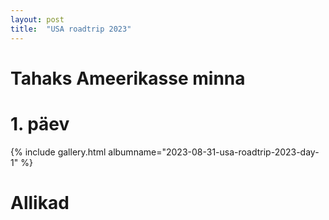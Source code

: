```yaml
---
layout: post
title:  "USA roadtrip 2023"
---
```


# Tahaks Ameerikasse minna

# 1. päev

{% include gallery.html albumname="2023-08-31-usa-roadtrip-2023-day-1" %}

# Allikad

<ul style="list-style-type:none;">
</ul>

